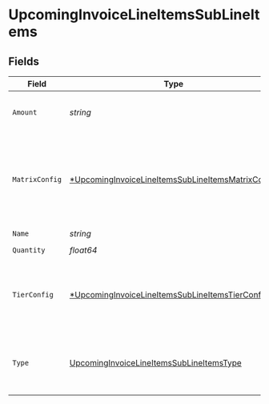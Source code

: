 # UpcomingInvoiceLineItemsSubLineItems


## Fields

| Field                                                                                                                        | Type                                                                                                                         | Required                                                                                                                     | Description                                                                                                                  | Example                                                                                                                      |
| ---------------------------------------------------------------------------------------------------------------------------- | ---------------------------------------------------------------------------------------------------------------------------- | ---------------------------------------------------------------------------------------------------------------------------- | ---------------------------------------------------------------------------------------------------------------------------- | ---------------------------------------------------------------------------------------------------------------------------- |
| `Amount`                                                                                                                     | *string*                                                                                                                     | :heavy_check_mark:                                                                                                           | The total amount for this sub line item.                                                                                     | 9.00                                                                                                                         |
| `MatrixConfig`                                                                                                               | [*UpcomingInvoiceLineItemsSubLineItemsMatrixConfig](../../models/shared/upcominginvoicelineitemssublineitemsmatrixconfig.md) | :heavy_minus_sign:                                                                                                           | Only available if `type` is `matrix`. Contains the values of the matrix that this `sub_line_item` represents.                |                                                                                                                              |
| `Name`                                                                                                                       | *string*                                                                                                                     | :heavy_check_mark:                                                                                                           | N/A                                                                                                                          | Tier One                                                                                                                     |
| `Quantity`                                                                                                                   | *float64*                                                                                                                    | :heavy_check_mark:                                                                                                           | N/A                                                                                                                          | 5                                                                                                                            |
| `TierConfig`                                                                                                                 | [*UpcomingInvoiceLineItemsSubLineItemsTierConfig](../../models/shared/upcominginvoicelineitemssublineitemstierconfig.md)     | :heavy_minus_sign:                                                                                                           | Only available if `type` is `tier`. Contains the range of units in this tier and the unit amount.                            |                                                                                                                              |
| `Type`                                                                                                                       | [UpcomingInvoiceLineItemsSubLineItemsType](../../models/shared/upcominginvoicelineitemssublineitemstype.md)                  | :heavy_check_mark:                                                                                                           | An identifier for a sub line item that is specific to a pricing model.                                                       |                                                                                                                              |